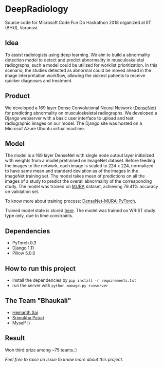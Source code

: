 # DeepRadiology
Source code for Microsoft Code Fun Do Hackathon 2018 organized at IIT (BHU), Varanasi.

## Idea
To assist radiologists using deep learning. We aim to build a abnormality detection model to detect and predict abnormality in musculoskeletal radiographs, such a model could be utilized for worklist prioritization. In this scenario, the studies detected as abnormal could be moved ahead in the image interpretation workflow, allowing the sickest patients to receive quicker diagnoses and treatment.

## Product
We developed a 169 layer Dense Convolutional Neural Network ([DenseNet](https://arxiv.org/abs/1608.06993)) for predicting abnormality on musculoskeletal radiographs. We developed a Django webserver with a basic user interface to upload and test radiographic images on our model. The Django site was hosted on a Microsof Azure Ubuntu virtual machine.

## Model
The model is a 169 layer DenseNet with single node output layer initialized with weights from a model pretrained on ImageNet dataset. Before feeding the images to the network, each image is scaled to 224 x 224, normalized to have same mean and standard deviation as of the images in the ImageNet training set. The model takes mean of predictions on all the images of a study to predict the overall abnormality of the corresponding study. The model was trained on [MURA](https://stanfordmlgroup.github.io/projects/mura/) dataset, achieving 79.41% accuracy on validation set.

To know more about training process: [DenseNet-MURA-PyTorch](https://github.com/pyaf/DenseNet-MURA-PyTorch).

Trained model state is stored [here](https://github.com/pyaf/DeepRadiology/blob/master/densenet/v2.2.pth). The model was trained on WRIST study type only, due to time constraints.

## Dependencies

* PyTorch 0.3
* Django 1.11
* Pillow 5.0.0

## How to run this project
* Install the dependencies by `pip install -r requirements.txt`
* run the server with `python manage.py runserver`

## The Team "Bhaukali"
* [Hemanth Sai](https://github.com/Hemanth73)
* [Srimukha Paturi](https://github.com/sm-iitbhu)
* Myself :)

## Result
Won third prize among ~75 teams.:)

*Feel free to raise an issue to know more about this project.*
